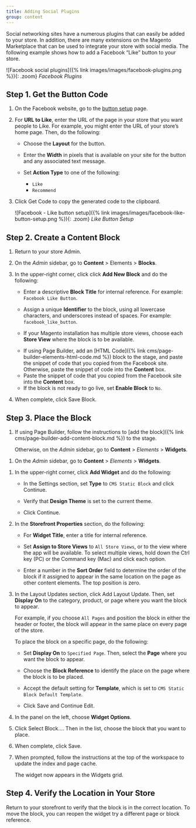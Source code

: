 ```yaml
---
title: Adding Social Plugins
group: content
---
```


Social networking sites have a numerous plugins that can easily be added to your store. In addition, there are many extensions on the Magento Marketplace that can be used to integrate your store with social media. The following example shows how to add a Facebook “Like” button to your store.

![Facebook social plugins]({% link images/images/facebook-plugins.png %}){: .zoom}
_Facebook Plugins_

## Step 1. Get the Button Code

1. On the Facebook website, go to the [button setup][1] page.

1. For **URL to Like**, enter the URL of the page in your store that you want people to Like. For example, you might enter the URL of your store’s home page. Then, do the following:

    - Choose the **Layout** for the button.

    - Enter the **Width** in pixels that is available on your site for the button and any associated text message.

    - Set **Action Type** to one of the following:

        - `Like`
        - `Recommend`

1. Click <span class="btn">Get Code</span> to copy the generated code to the clipboard.

    ![Facebook - Like button setup]({% link images/images/facebook-like-button-setup.png %}){: .zoom}
    _Like Button Setup_

## Step 2. Create a Content Block

1. Return to your store Admin.

1. On the _Admin_ sidebar, go to **Content** > Elements > **Blocks**.

1. In the upper-right corner, click click **Add New Block** and do the following:

    - Enter a descriptive **Block Title** for internal reference. For example: `Facebook Like Button`.

    - Assign a unique **Identifier** to the block, using all lowercase characters, and underscores instead of spaces. For example: `facebook_like_button`.

    - If your Magento installation has multiple store views, choose each **Store View** where the block is to be available.
  
    <!--{% if "Default.EE-B2B" contains site.edition %}-->
    - If using Page Builder, add an [HTML Code]({% link cms/page-builder-elements-html-code.md %}) block to the stage, and paste the snippet of code that you copied from the Facebook site. Otherwise, paste the snippet of code into the **Content** box.
    <!--{% endif %}-->
    <!--{% if "Default.CE Only" contains site.edition %}-->
    - Paste the snippet of code that you copied from the Facebook site into the **Content** box.
    <!--{% endif %}-->

    - If the block is not ready to go live, set **Enable Block** to `No`.

1. When complete, click <span class="btn">Save Block</span>.

## Step 3. Place the Block

<!--{% if "Default.EE-B2B" contains site.edition %}-->
1. If using Page Builder, follow the instructions to [add the block]({% link cms/page-builder-add-content-block.md %}) to the stage.

   Otherwise, on the _Admin_ sidebar, go to **Content** > _Elements_ > **Widgets**.
<!--{% endif %}-->
<!--{% if "Default.CE Only" contains site.edition %}-->
1. On the _Admin_ sidebar, go to **Content** > _Elements_ > **Widgets**.
<!--{% endif %}-->

1. In the upper-right corner, click **Add Widget** and do the following:

   - In the Settings section, set **Type** to `CMS Static Block` and click <span class="btn">Continue</span>.

   - Verify that **Design Theme** is set to the current theme.

   - Click <span class="btn">Continue</span>.

1. In the **Storefront Properties** section, do the following:

    - For **Widget Title**, enter a title for internal reference.

    - Set **Assign to Store Views** to `All Store Views`, or to the view where the app will be available. To select multiple views, hold down the Ctrl key (PC) or the Command key (Mac) and click each option.

    - Enter a number in the **Sort Order** field to determine the order of the block if it assigned to appear in the same location on the page as other content elements. The top position is zero.

1. In the Layout Updates section, click <span class="btn">Add Layout Update</span>. Then, set **Display On** to the category, product, or page where you want the block to appear.

    For example, if you choose `All Pages` and position the block in either the header or footer, the block will appear in the same place on every page of the store.

    To place the block on a specific page, do the following:

    - Set **Display On** to `Specified Page`. Then, select the **Page** where you want the block to appear.

    - Choose the **Block Reference** to identify the place on the page where the block is to be placed.

    - Accept the default setting for **Template**, which is set to `CMS Static Block Default Template`.

    - Click <span class="btn">Save and Continue Edit</span>.

1. In the panel on the left, choose **Widget Options**.

1. Click <span class="btn">Select Block…</span>. Then in the list, choose the block that you want to place.

1. When complete, click <span class="btn">Save</span>.

1. When prompted, follow the instructions at the top of the workspace to update the index and page cache.

    The widget now appears in the Widgets grid.

## Step 4. Verify the Location in Your Store

Return to your storefront to verify that the block is in the correct location. To move the block, you can reopen the widget try a different page or block reference.

[1]: https://developers.facebook.com/docs/plugins/like-button
